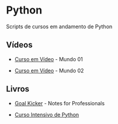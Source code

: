 # Python

Scripts de cursos em andamento de Python

## Vídeos

* [Curso em Vídeo](https://www.youtube.com/playlist?list=PLHz_AreHm4dlKP6QQCekuIPky1CiwmdI6&disable_polymer=true)  - Mundo 01

* [Curso em Vídeo](https://www.youtube.com/playlist?list=PLHz_AreHm4dk_nZHmxxf_J0WRAqy5Czye) - Mundo 02

## Livros

* [Goal Kicker](http://books.goalkicker.com/PythonBook/) - Notes for Professionals

* [Curso Intensivo de Python](https://novatec.com.br/livros/curso-intensivo-python/)

